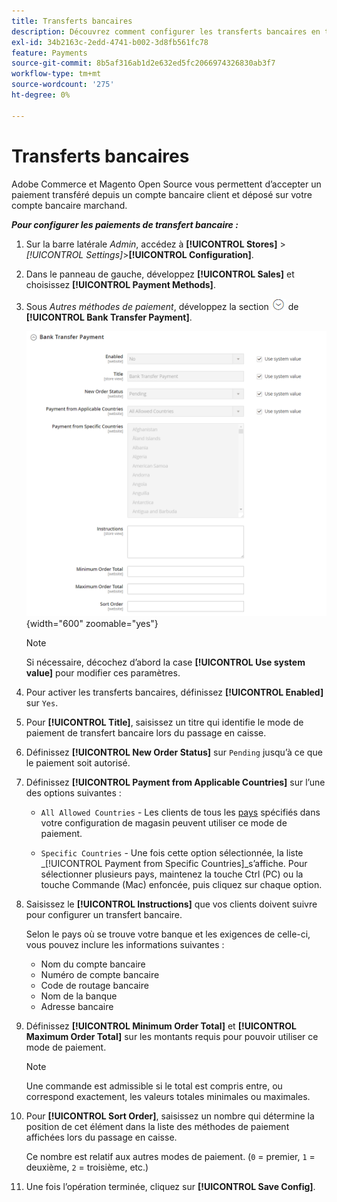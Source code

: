 ```yaml
---
title: Transferts bancaires
description: Découvrez comment configurer les transferts bancaires en tant que méthode de paiement hors ligne sur votre boutique.
exl-id: 34b2163c-2edd-4741-b002-3d8fb561fc78
feature: Payments
source-git-commit: 8b5af316ab1d2e632ed5fc2066974326830ab3f7
workflow-type: tm+mt
source-wordcount: '275'
ht-degree: 0%

---
```


# Transferts bancaires

Adobe Commerce et Magento Open Source vous permettent d’accepter un paiement transféré depuis un compte bancaire client et déposé sur votre compte bancaire marchand.

**_Pour configurer les paiements de transfert bancaire :_**

1. Sur la barre latérale _Admin_, accédez à **[!UICONTROL Stores]** > _[!UICONTROL Settings]_>**[!UICONTROL Configuration]**.

1. Dans le panneau de gauche, développez **[!UICONTROL Sales]** et choisissez **[!UICONTROL Payment Methods]**.

1. Sous _Autres méthodes de paiement_, développez la section ![Sélecteur d’extension](../assets/icon-display-expand.png) de **[!UICONTROL Bank Transfer Payment]**.

   ![Paiement de transfert de banque](../configuration-reference/sales/assets/payment-methods-bank-transfer-payment.png){width="600" zoomable="yes"}

   >[!NOTE]
   >
   >Si nécessaire, décochez d’abord la case **[!UICONTROL Use system value]** pour modifier ces paramètres.

1. Pour activer les transferts bancaires, définissez **[!UICONTROL Enabled]** sur `Yes`.

1. Pour **[!UICONTROL Title]**, saisissez un titre qui identifie le mode de paiement de transfert bancaire lors du passage en caisse.

1. Définissez **[!UICONTROL New Order Status]** sur `Pending` jusqu’à ce que le paiement soit autorisé.

1. Définissez **[!UICONTROL Payment from Applicable Countries]** sur l’une des options suivantes :

   - `All Allowed Countries` - Les clients de tous les [pays](../getting-started/store-details.md#country-options) spécifiés dans votre configuration de magasin peuvent utiliser ce mode de paiement.

   - `Specific Countries` - Une fois cette option sélectionnée, la liste _[!UICONTROL Payment from Specific Countries]_s’affiche. Pour sélectionner plusieurs pays, maintenez la touche Ctrl (PC) ou la touche Commande (Mac) enfoncée, puis cliquez sur chaque option.

1. Saisissez le **[!UICONTROL Instructions]** que vos clients doivent suivre pour configurer un transfert bancaire.

   Selon le pays où se trouve votre banque et les exigences de celle-ci, vous pouvez inclure les informations suivantes :

   - Nom du compte bancaire
   - Numéro de compte bancaire
   - Code de routage bancaire
   - Nom de la banque
   - Adresse bancaire

1. Définissez **[!UICONTROL Minimum Order Total]** et **[!UICONTROL Maximum Order Total]** sur les montants requis pour pouvoir utiliser ce mode de paiement.

   >[!NOTE]
   >
   >Une commande est admissible si le total est compris entre, ou correspond exactement, les valeurs totales minimales ou maximales.

1. Pour **[!UICONTROL Sort Order]**, saisissez un nombre qui détermine la position de cet élément dans la liste des méthodes de paiement affichées lors du passage en caisse.

   Ce nombre est relatif aux autres modes de paiement. (`0` = premier, `1` = deuxième, `2` = troisième, etc.)

1. Une fois l’opération terminée, cliquez sur **[!UICONTROL Save Config]**.
